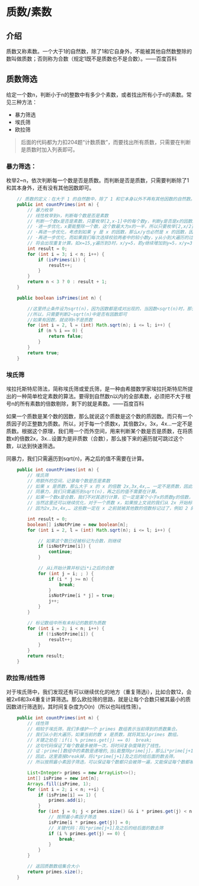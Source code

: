 # 质数/素数

## 介绍
质数又称素数。一个大于1的自然数，除了1和它自身外，不能被其他自然数整除的数叫做质数；否则称为合数（规定1既不是质数也不是合数）。——百度百科

## 质数筛选
给定一个数n，判断小于n的整数中有多少个素数，或者找出所有小于n的素数。常见三种方法：
- 暴力筛选
- 埃氏筛
- 欧拉筛

> 后面的代码都为力扣204题“计数质数”，而要找出所有质数，只需要在判断是质数时加入列表即可。

### 暴力筛选：
枚举2~n，依次判断每一个数是否是质数。而判断是否是质数，只需要判断除了1和其本身外，还有没有其他因数即可。
```java
    // 质数的定义：在大于 1 的自然数中，除了 1 和它本身以外不再有其他因数的自然数。
    public int countPrimes(int n) {
        // 暴力枚举
        // 线性枚举到n，判断每个数是否是素数
        // 判断一个数x是否是素数，只要枚举[2,x-1]中的每个数y，判断y是否是x的因数。
        // ·进一步优化，x要能整除一个数，这个数最大为x的一半，所以只要枚举[2,x/2]即可。
        // ·再进一步优化，考虑到如果 y 是 x 的因数，那么x/y也必然是 x 的因数，因此我们只要校验 y 或者x/y即可。
        // ·再进一步优化，而如果我们每次选择校验两者中的较小数y，y从小到大遍历的过程中，x/y的值必然是从大到小，y=(x/y)时，此时若y再增大，x/y的值将会减小，
        // 将会出现重复计算。如x=15,y遍历到3时，x/y=5，若y继续增加到y=5，x/y=3，很明显出现重复计算了。所以我们只需要枚举 [2,sqrt{x}]中的所有数即可。
        int result = 0;
        for (int i = 3; i < n; i++) {
            if (isPrimes(i)) {
                result++;
            }
        }
        return n < 3 ? 0 : result + 1;
    }

    public boolean isPrimes(int n) {

        //这里终止条件设为sqrt(n)，因为因数都是成对出现的，当因数<sqrt(n)时，那么必定有另一个因数>sqrt(n)
        //所以，只需要判断2~sqrt(n)中是否有因数即可
        //如果有因数，就说明n不是质数
        for (int i = 2, l = (int) Math.sqrt(n); i <= l; i++) {
            if (n % i == 0) {
                return false;
            }
        }
        return true;
    }
```

### 埃氏筛
埃拉托斯特尼筛法，简称埃氏筛或爱氏筛，是一种由希腊数学家埃拉托斯特尼所提出的一种简单检定素数的算法。要得到自然数n以内的全部素数，必须把不大于根号n的所有素数的倍数剔除，剩下的就是素数。——百度百科

如果一个质数是某个数的因数，那么就说这个质数是这个数的质因数。而只有一个质因子的正整数为质数。所以，对于每一个质数x，其倍数2x，3x，4x...一定不是质数。根据这个原理，我们用一个而外空间，用来判断某个数是否是质数，在将质数x的倍数2x，3x...设置为是非质数（合数），那么接下来的遍历就可跳过这个数，以达到快速筛选。

同暴力，我们只需遍历到sqrt(n)，再之后的值不需要在计算。
```java
    public int countPrimes(int n) {
        // 埃氏筛
        // 用额外的空间，记录每个数是否是素数
        // 如果 x 是质数，那么大于 x 的 x 的倍数 2x,3x,4x,… 一定不是质数，因此我们可以从这里入手。
        // 同暴力，我们只需遍历到sqrt(n)，再之后的值不需要在计算。
        // 如果一个数x是合数，我们不对其进行计算，它一定是某个小于x的质数y的倍数，那么，2x一定也是y的倍数，而2x也肯定经过y进行计算并标记了，所以我们不必对x进行计算。
        // 当然这里还可以继续优化，对于一个质数 x，如果按上文说的我们从 2x 开始标记其实是冗余的，应该直接从 x*x 开始标记，
        // 因为2x,3x,4x,… 这些数一定在 x 之前就被其他数的倍数标记过了，例如 2 的所有倍数，3 的所有倍数等。

        int result = 0;
        boolean[] isNotPrime = new boolean[n];
        for (int i = 2, l = (int) Math.sqrt(n); i <= l; i++) {

            // 如果这个数已经被标记为合数，则继续
            if (isNotPrime[i]) {
                continue;
            }

            // 从i开始计算并标记i*i之后的合数
            for (int j = i; ; ) {
                if (i * j >= n) {
                    break;
                }
                isNotPrime[i * j] = true;
                j++;
            }
        }

        // 标记数组中所有未标记的数即为质数
        for (int i = 2; i < n; i++) {
            if (!isNotPrime[i]) {
                result++;
            }
        }
        return result;
    }
```

### 欧拉筛/线性筛
对于埃氏筛中，我们发现还有可以继续优化的地方（重复筛选i），比如合数12，会被2x6和3x4重复计算筛选。那么欧拉筛的思路，就是让每个合数只被其最小的质因数进行筛选到，其时间复杂度为O(n)（所以也叫线性筛）。

```java
    public int countPrimes(int n) {
        // 线性筛
        // 相较于埃氏筛，我们多维护一个 primes 数组表示当前得到的质数集合。
        // 我们从小到大遍历，如果当前的数 x 是质数，就将其加入primes 数组。
        // 关键之处在：if(i % primes.get(j) == 0)  break;
        // 这句代码保证了每个数最多被筛一次，将时间复杂度降到了线性。
        // 证：prime[]数组中的素数是递增的,当i能整除prime[j]，那么i*prime[j+1]这个合数肯定会被prime[j]乘以某个数筛掉。
        // 因此，这里直接break掉，将i*prime[j+1]及之后的给后面的数去筛。
        // 所以按照最小素因子筛选，可以保证每个数都只会被筛一遍，又能保证每个数都被筛到。

        List<Integer> primes = new ArrayList<>();
        int[] isPrime = new int[n];
        Arrays.fill(isPrime, 1);
        for (int i = 2; i < n; ++i) {
            if (isPrime[i] == 1) {
                primes.add(i);
            }
            for (int j = 0; j < primes.size() && i * primes.get(j) < n; ++j) {
                // 按照最小素因子筛选
                isPrime[i * primes.get(j)] = 0;
                // 关键代码：将i*prime[j+1]及之后的给后面的数去筛
                if (i % primes.get(j) == 0) {
                    break;
                }
            }
        }

        // 返回质数数组集合大小
        return primes.size();
    }
```